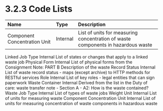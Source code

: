 3.2.3 Code Lists
=======
|Name|Type|Description|
|:-------|:------|:---|
|Component Concentration Unit|Internal|List of units for measuring concentration of waste components in hazardous waste|
Linked Job Type
Internal
List of states or changes that apply to a linked waste job
Physical Form
Internal
List of physical forms from the Consignment Note: PART B Description of the waste
Record Status
Internal
List of waste record status - maps (except archive) to HTTP methods for RESTful services
Role
Internal
List of key roles - legal entities that can sign paperwork
Waste Container
Internal
Derived from the list in the Duty of care: waste transfer note - Section A - A2: How is the waste contained?
Waste Job Type
Internal
List of types of waste jobs
Weight Unit
Internal
List of units for measuring waste
Component Concentration Unit
Internal
List of units for measuring concentration of waste components in hazardous waste
